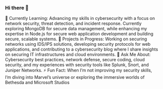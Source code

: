 ### Hi there 👋

<!--
**marjeanm/marjeanm** is a ✨ _special_ ✨ repository because its `README.md` (this file) appears on your GitHub profile.

Here are some ideas to get you started:
-->
🌱 Currently Learning: Advancing my skills in cybersecurity with a focus on network security, threat detection, and incident response. Currently exploring MongoDB for secure data management, while enhancing my expertise in Node.js for secure web application development and building secure, scalable systems.
🚀 Projects in Progress: Working on securing networks using IDS/IPS solutions, developing security protocols for web applications, and contributing to a cybersecurity blog where I share insights on securing IT infrastructures and cloud environments.
💬 Ask Me About: Cybersecurity best practices, network defense, secure coding, cloud security, and my experiences with security tools like Splunk, Snort, and Juniper Networks.
⚡ Fun Fact: When I’m not improving my security skills, I’m diving into Marvel’s universe or exploring the immersive worlds of Bethesda and Microsoft Studios
